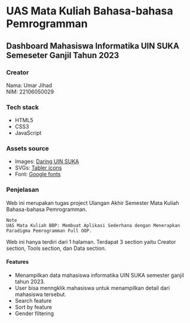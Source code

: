 # UAS Mata Kuliah Bahasa-bahasa Pemrogramman

## Dashboard Mahasiswa Informatika UIN SUKA Semeseter Ganjil Tahun 2023

### Creator
Nama: Umar Jihad
<br>
NIM: 22106050029

### Tech stack
<ul>
    <li>HTML5</li>
    <li>CSS3</li>
    <li>JavaScript</li>
</ul>

### Assets source
<ul>
    <li>
        Images: <a href="https://daring.uin-suka.ac.id/">Daring UIN SUKA</a>
    </li>
    <li>
        SVGs: <a href="https://tabler-icons.io/">Tabler icons</a>
    </li>
    <li>
        Font: <a href="https://fonts.google.com/">Google fonts</a>
    </li>
</ul>

### Penjelasan 

Web ini merupakan tugas project Ulangan Akhir Semester Mata Kuliah Bahasa-bahasa Pemrogramman.

```
Note
UAS Mata Kuliah BBP: Membuat Aplikasi Sederhana dengan Menerapkan Paradigma Pemrogramman Full OOP.
```

Web ini hanya terdiri dari 1 halaman. Terdapat 3 section yaitu Creator section, Tools section, dan Data section.

#### Features
<ul>
    <li>Menampilkan data mahasiswa informatika UIN SUKA semester ganjil tahun 2023.</li>
    <li>User bisa menngklik mahasiswa untuk menampilkan detail dari mahasiswa tersebut.</li>
    <li>Search feature</li>
    <li>Sort by feature</li>
    <li>Gender filtering</li>
</ul>
